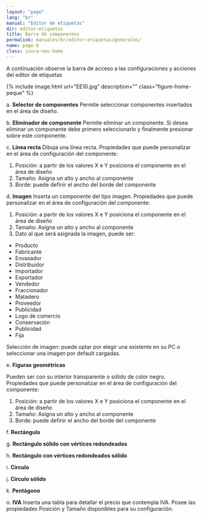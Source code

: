 ```yaml
---
layout: "page"
lang: "br"
manual: "Editor de etiquetas"
dir: editor-etiquetas
title: Barra de componentes
permalink: manuales/br/editor-etiquetas/generales/
name: page-8
class: cuora-neo-home
---
```


A continuación  observe la barra de acceso a las configuraciones y acciones del editor de etiquetas

{% include image.html url="EE10.jpg" description="" class="figure-home-peque" %}

a.	**Selector de componentes** 
Permite seleccionar componentes insertados en el área de diseño.

b.	**Eliminador de componente** 
Permite eliminar un componente. Si desea eliminar un componente debe primero seleccionarlo y finalmente presionar sobre este componente. 

c.	**Línea recta**
Dibuja una línea recta. 
Propiedades que puede personalizar en el área de configuración del componente:

1.	Posición: a partir de los valores X e Y posiciona el componente en el área de diseño
2.	Tamaño: Asigna un alto y ancho al componente
3.	Borde: puede definir el ancho del borde del componente


d.	**Imagen**
 Inserta un componente del tipo imagen. 
 Propiedades que puede personalizar en el área de configuración del componente:

1.	Posición: a partir de los valores X e Y posiciona el componente en el área de diseño
2.	Tamaño: Asigna un alto y ancho al componente
3.	Dato al que será asignada la imagen, puede ser:

- Producto <br>
- Fabricante<br>
- Envasador<br>
- Distribuidor<br>
- Importador<br>
- Exportador<br>
- Vendedor<br>
- Fraccionador<br>
- Matadero<br>
- Proveedor<br>
- Publicidad<br>
- Logo de comercio<br>
- Conservación<br>
- Publicidad<br>
- Fija

Selección de imagen: puede optar por elegir una existente en su PC o seleccionar una imagen por default cargadas.

e.	**Figuras geométricas**

Pueden ser con su interior transparente o sólido de color negro. 
Propiedades que puede personalizar en el área de configuración del componente:

1.	Posición: a partir de los valores X e Y posiciona el componente en el área de diseño
2.	Tamaño: Asigna un alto y ancho al componente
3.	Borde: puede definir el ancho del borde del componente

f.  **Rectángulo** <br>

g.  **Rectángulo sólido con vértices redondeados** <br>

h.  **Rectángulo con vértices redondeados sólido**<br>

i.  **Círculo**<br>

j.  **Círculo sólido**<br>

k.  **Pentágono**<br>

o.	**IVA**
Inserta una tabla para detallar el precio que contempla IVA. Posee las propiedades Posición y Tamaño disponibles para su configuración.
